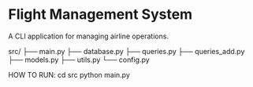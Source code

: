 # Flight Management System

A CLI application for managing airline operations.

src/
├── main.py
├── database.py
├── queries.py
├── queries_add.py
├── models.py
├── utils.py
└── config.py

HOW TO RUN:
cd src
python main.py
